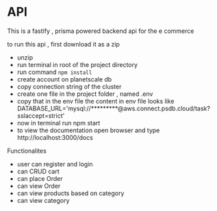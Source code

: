 # API

This is a fastify , prisma powered backend api for the e commerce 

to run this api , first download it as a zip
* unzip 
* run terminal in root of the project directory 
* run command `npm install`
* create account on planetscale db 
* copy connection string of the cluster 
* create one file in the project folder , named .env
* copy that in the env file the content in env file looks like DATABASE_URL='mysql://*********@aws.connect.psdb.cloud/task?sslaccept=strict'
* now in terminal run npm start 
* to view the documentation open browser and type http://localhost:3000/docs

Functionalites 
* user can register and login
* can CRUD cart
* can place Order
* can view Order
* can view products based on category
* can view category

